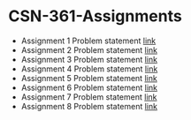 # CSN-361-Assignments

- Assignment 1 Problem statement [link](https://github.com/aagarwal1012/CSN-361-Assignments/blob/master/Assignment%201/prob_statement.pdf)  
- Assignment 2 Problem statement [link](https://github.com/aagarwal1012/CSN-361-Assignments/blob/master/Assignment%202/prob_statement.pdf)  
- Assignment 3 Problem statement [link](https://github.com/aagarwal1012/CSN-361-Assignments/blob/master/Assignment%203/prob_statement.pdf)   
- Assignment 4 Problem statement [link](https://github.com/aagarwal1012/CSN-361-Assignments/blob/master/Assignment%204/prob_statement.pdf) 
- Assignment 5 Problem statement [link](https://github.com/aagarwal1012/CSN-361-Assignments/blob/master/Assignment%205/prob_statement.pdf) 
- Assignment 6 Problem statement [link](https://github.com/aagarwal1012/CSN-361-Assignments/blob/master/Assignment%206/prob_statement.pdf) 
- Assignment 7 Problem statement [link](https://github.com/aagarwal1012/CSN-361-Assignments/blob/master/Assignment%207/prob_statement.pdf) 
- Assignment 8 Problem statement [link](https://github.com/aagarwal1012/CSN-361-Assignments/blob/master/Assignment%208/prob_statement.pdf) 
